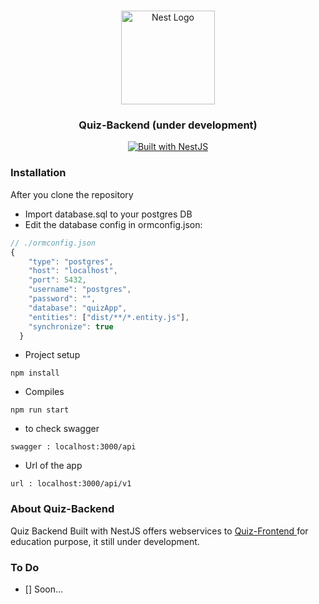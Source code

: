 <h1 align="center"></h1>

<div align="center">
  <a href="http://nestjs.com/" target="_blank">
    <img src="https://nestjs.com/img/logo_text.svg" width="150" alt="Nest Logo" />
  </a>
</div>

<h3 align="center"> Quiz-Backend (under development)  </h3>

<div align="center">
  <a href="https://nestjs.com" target="_blank">
    <img src="https://img.shields.io/badge/built%20with-NestJs-red.svg" alt="Built with NestJS">
  </a>
</div>

### Installation
After you clone the repository
* Import database.sql to your postgres DB
* Edit the database config in ormconfig.json:

```typescript
// ./ormconfig.json
{
    "type": "postgres",
    "host": "localhost",
    "port": 5432,
    "username": "postgres",
    "password": "",
    "database": "quizApp",
    "entities": ["dist/**/*.entity.js"],
    "synchronize": true
  }
```
* Project setup
```
npm install
```
* Compiles 
```
npm run start
```
* to check swagger 
```
swagger : localhost:3000/api
```
* Url of the app 
```
url : localhost:3000/api/v1
```

### About Quiz-Backend

Quiz Backend Built with NestJS  offers webservices to <a href="https://github.com/AyubTouba/quiz-frontend" target="_blank">Quiz-Frontend </a>
for education purpose, it still under development.

### To Do

- [] Soon...
